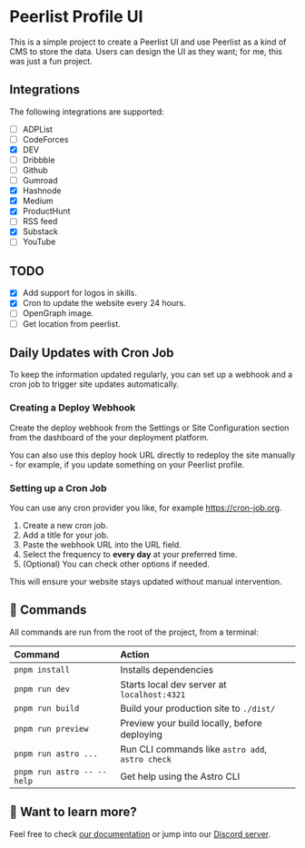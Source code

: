 # Peerlist Profile UI

This is a simple project to create a Peerlist UI and use Peerlist as a kind of CMS to store the data. Users can design the UI as they want; for me, this was just a fun project.

## Integrations

The following integrations are supported:

- [ ] ADPList
- [ ] CodeForces
- [x] DEV
- [ ] Dribbble
- [ ] Github
- [ ] Gumroad
- [x] Hashnode
- [x] Medium
- [x] ProductHunt
- [ ] RSS feed
- [x] Substack
- [ ] YouTube

## TODO

- [x] Add support for logos in skills.
- [x] Cron to update the website every 24 hours.
- [ ] OpenGraph image.
- [ ] Get location from peerlist.

## Daily Updates with Cron Job

To keep the information updated regularly, you can set up a webhook and a cron job to trigger site updates automatically.

### Creating a Deploy Webhook

Create the deploy webhook from the Settings or Site Configuration section from the dashboard of the your deployment platform.

You can also use this deploy hook URL directly to redeploy the site manually - for example, if you update something on your Peerlist profile.

### Setting up a Cron Job

You can use any cron provider you like, for example https://cron-job.org.

1. Create a new cron job.
2. Add a title for your job.
3. Paste the webhook URL into the URL field.
4. Select the frequency to **every day** at your preferred time.
5. (Optional) You can check other options if needed.

This will ensure your website stays updated without manual intervention.

## 🧞 Commands

All commands are run from the root of the project, from a terminal:

| Command                   | Action                                           |
| :------------------------ | :----------------------------------------------- |
| `pnpm install`             | Installs dependencies                            |
| `pnpm run dev`             | Starts local dev server at `localhost:4321`      |
| `pnpm run build`           | Build your production site to `./dist/`          |
| `pnpm run preview`         | Preview your build locally, before deploying     |
| `pnpm run astro ...`       | Run CLI commands like `astro add`, `astro check` |
| `pnpm run astro -- --help` | Get help using the Astro CLI                     |

## 👀 Want to learn more?

Feel free to check [our documentation](https://docs.astro.build) or jump into our [Discord server](https://astro.build/chat).
